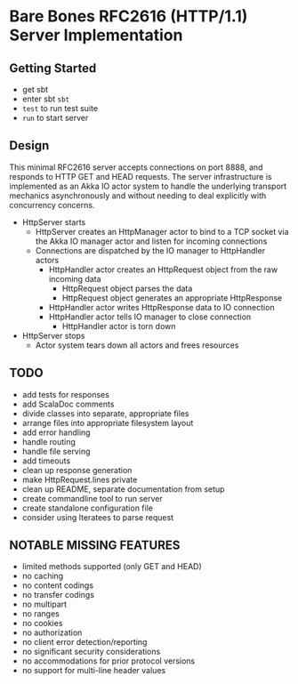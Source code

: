 Bare Bones RFC2616 (HTTP/1.1) Server Implementation
================================================================================

Getting Started
--------------------------------------------------------------------------------
- get sbt
- enter sbt `sbt`
- `test` to run test suite
- `run` to start server

Design
--------------------------------------------------------------------------------
This minimal RFC2616 server accepts connections on port 8888, and responds to HTTP GET and HEAD requests. The server infrastructure is implemented as an Akka IO actor system to handle the underlying transport mechanics asynchronously and without needing to deal explicitly with concurrency concerns.

- HttpServer starts
  - HttpServer creates an HttpManager actor to bind to a TCP socket via the Akka IO manager actor and listen for incoming connections
  - Connections are dispatched by the IO manager to HttpHandler actors
    - HttpHandler actor creates an HttpRequest object from the raw incoming data
      - HttpRequest object parses the data
      - HttpRequest object generates an appropriate HttpResponse
    - HttpHandler actor writes HttpResponse data to IO connection
    - HttpHandler actor tells IO manager to close connection
      - HttpHandler actor is torn down
- HttpServer stops
  - Actor system tears down all actors and frees resources
    
TODO
--------------------------------------------------------------------------------
- add tests for responses
- add ScalaDoc comments
- divide classes into separate, appropriate files
- arrange files into appropriate filesystem layout
- add error handling
- handle routing
- handle file serving
- add timeouts
- clean up response generation
- make HttpRequest.lines private
- clean up README, separate documentation from setup
- create commandline tool to run server
- create standalone configuration file
- consider using Iteratees to parse request

NOTABLE MISSING FEATURES
--------------------------------------------------------------------------------
- limited methods supported (only GET and HEAD)
- no caching
- no content codings
- no transfer codings
- no multipart
- no ranges
- no cookies
- no authorization
- no client error detection/reporting
- no significant security considerations
- no accommodations for prior protocol versions
- no support for multi-line header values
